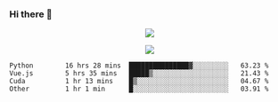 ### Hi there 👋

<!--
**SuuTTT/SuuTTT** is a ✨ _special_ ✨ repository because its `README.md` (this file) appears on your GitHub profile.

Here are some ideas to get you started:

- 🔭 I’m currently working on ...
- 🌱 I’m currently learning ...
- 👯 I’m looking to collaborate on ...
- 🤔 I’m looking for help with ...
- 💬 Ask me about ...
- 📫 How to reach me: ...
- 😄 Pronouns: ...
- ⚡ Fun fact: ...
-->

<div align='center'>
    <p align='center'>
        <img src='https://github-readme-stats.vercel.app/api?line_height=27&username=SuuTTT&show_icons=true&theme=solarized-light'/>
    </p>
</div>    
<div align='center'>  
    <p align='center'>
        <img src='https://github-readme-stats.vercel.app/api/wakatime?username=SuuTTT&theme=solarized-light'/>
    </p>
    
</div>  

<!--START_SECTION:waka-->

```text
Python        16 hrs 28 mins  ███████████████▓░░░░░░░░░   63.23 %
Vue.js        5 hrs 35 mins   █████▒░░░░░░░░░░░░░░░░░░░   21.43 %
Cuda          1 hr 13 mins    █▒░░░░░░░░░░░░░░░░░░░░░░░   04.67 %
Other         1 hr 1 min      █░░░░░░░░░░░░░░░░░░░░░░░░   03.91 %
```

<!--END_SECTION:waka-->
